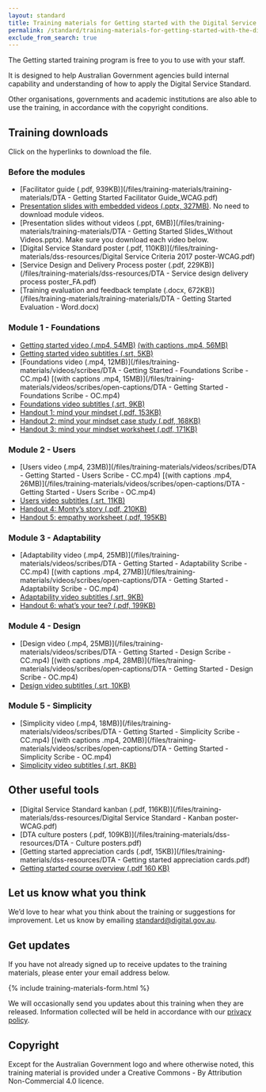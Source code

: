```yaml
---
layout: standard
title: Training materials for Getting started with the Digital Service Standard
permalink: /standard/training-materials-for-getting-started-with-the-digital-service-standard-mst/
exclude_from_search: true
---
```


The Getting started training program is free to you to use with your staff.

It is designed to help Australian Government agencies build internal capability and understanding of how to apply the Digital Service Standard.

Other organisations, governments and academic institutions are also able to use the training, in accordance with the copyright conditions.

## Training downloads

Click on the hyperlinks to download the file.

### Before the modules

- [Facilitator guide (.pdf, 939KB)](/files/training-materials/training-materials/DTA - Getting Started Facilitator Guide_WCAG.pdf)
- [Presentation slides with embedded videos (.pptx, 327MB)](https://dta.static.cld.gov.au/dta-getting-started-slides.pptx). No need to download module videos.
- [Presentation slides without videos (.ppt, 6MB)](/files/training-materials/training-materials/DTA - Getting Started Slides_Without Videos.pptx). Make sure you download each video below.
- [Digital Service Standard poster (.pdf, 110KB)](/files/training-materials/dss-resources/Digital Service Criteria 2017 poster-WCAG.pdf)
- [Service Design and Delivery Process poster (.pdf, 229KB)](/files/training-materials/dss-resources/DTA - Service design delivery process poster_FA.pdf)
- [Training evaluation and feedback template (.docx, 672KB)](/files/training-materials/training-materials/DTA - Getting Started Evaluation - Word.docx)

### Module 1 - Foundations

- [Getting started video (.mp4, 54MB)](https://dta.static.cld.gov.au/dta-getting-started-cc.mp4) [(with captions .mp4, 56MB)](https://dta.static.cld.gov.au/dta-getting-started-oc.mp4)
- [Getting started video subtitles (.srt, 5KB)](/files/training-materials/videos/srt-files/DTA_Getting-started.en_GB.srt)
- [Foundations video (.mp4, 12MB)](/files/training-materials/videos/scribes/DTA - Getting Started - Foundations Scribe - CC.mp4) [(with captions .mp4, 15MB)](/files/training-materials/videos/scribes/open-captions/DTA - Getting Started - Foundations Scribe - OC.mp4)
- [Foundations video subtitles (.srt, 9KB)](/files/training-materials/videos/srt-files/Foundations_Scribe.en_GB.srt)
- [Handout 1: mind your mindset (.pdf, 153KB)](/files/training-materials/handouts/DTA_Getting_started_handout_1_Mind_your_mindset.pdf)
- [Handout 2: mind your mindset case study (.pdf, 168KB)](/files/training-materials/handouts/DTA_Getting_started_handout_2_mind_your_mindset_case_study.pdf)
- [Handout 3: mind your mindset worksheet (.pdf, 171KB)](/files/training-materials/handouts/DTA_Getting_started_handout_3_mind_your_mindset_worksheet.pdf)

### Module 2 - Users

- [Users video (.mp4, 23MB)](/files/training-materials/videos/scribes/DTA - Getting Started - Users Scribe - CC.mp4) [(with captions .mp4, 26MB)](/files/training-materials/videos/scribes/open-captions/DTA - Getting Started - Users Scribe - OC.mp4)
- [Users video subtitles (.srt, 11KB)](/files/training-materials/videos/srt-files/Users_Scribe.en_GB.srt)
- [Handout 4: Monty’s story (.pdf, 210KB)](/files/training-materials/handouts/DTA_Getting_started_handout_4_Montys_story.pdf)
- [Handout 5: empathy worksheet (.pdf, 195KB)](/files/training-materials/handouts/DTA_Getting_started_handout_5_empathy_worksheet.pdf)

### Module 3 - Adaptability

- [Adaptability video (.mp4, 25MB)](/files/training-materials/videos/scribes/DTA - Getting Started - Adaptability Scribe - CC.mp4) [(with captions .mp4, 27MB)](/files/training-materials/videos/scribes/open-captions/DTA - Getting Started - Adaptability Scribe - OC.mp4)
- [Adaptability video subtitles (.srt, 9KB)](/files/training-materials/videos/srt-files/Adaptability_Scribe.en_GB.srt)
- [Handout 6: what’s your tee? (.pdf, 199KB)](/files/training-materials/handouts/DTA_Getting_started_handout_6_whats_your_tee.pdf)

### Module 4 - Design

- [Design video (.mp4, 25MB)](/files/training-materials/videos/scribes/DTA - Getting Started - Design Scribe - CC.mp4) [(with captions .mp4, 28MB)](/files/training-materials/videos/scribes/open-captions/DTA - Getting Started - Design Scribe - OC.mp4)
- [Design video subtitles (.srt, 10KB)](/files/training-materials/videos/srt-files/Design_Scribe.en_GB.srt)

### Module 5 - Simplicity

- [Simplicity video (.mp4, 18MB)](/files/training-materials/videos/scribes/DTA - Getting Started - Simplicity Scribe - CC.mp4) [(with captions .mp4, 20MB)](/files/training-materials/videos/scribes/open-captions/DTA - Getting Started - Simplicity Scribe - OC.mp4)
- [Simplicity video subtitles (.srt, 8KB)](/files/training-materials/videos/srt-files/Simplicity_Scribe.en_GB.srt)

## Other useful tools

- [Digital Service Standard kanban (.pdf, 116KB)](/files/training-materials/dss-resources/Digital Service Standard - Kanban poster-WCAG.pdf)
- [DTA culture posters (.pdf, 109KB)](/files/training-materials/dss-resources/DTA - Culture posters.pdf)
- [Getting started appreciation cards (.pdf, 15KB)](/files/training-materials/dss-resources/DTA - Getting started appreciation cards.pdf)
- [Getting started course overview (.pdf 160 KB)](/files/training-materials/dss-resources/Getting_started_course_overview.pdf)

## Let us know what you think

We’d love to hear what you think about the training or suggestions for improvement. Let us know by emailing [standard@digital.gov.au](mailto:standard@digital.gov.au).

## Get updates

If you have not already signed up to receive updates to the training materials, please enter your email address below.

{% include training-materials-form.html %}

We will occasionally send you updates about this training when they are released. Information collected will be held in accordance with our [privacy policy](/privacy-statement/).

## Copyright

Except for the Australian Government logo and where otherwise noted, this training material is provided under a Creative Commons - By Attribution Non-Commercial 4.0 licence.
